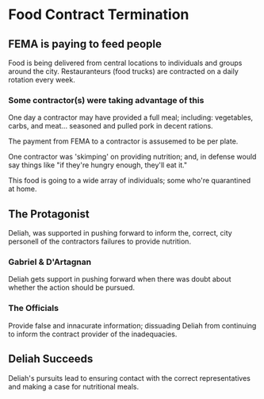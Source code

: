 # Food Contract Termination 

## FEMA is paying to feed people

Food is being delivered from central locations to individuals and groups around the city. Restauranteurs (food trucks) are contracted on a daily rotation every week.

### Some contractor(s) were taking advantage of this

One day a contractor may have provided a full meal; including: vegetables, carbs, and meat... seasoned and pulled pork in decent rations.

The payment from FEMA to a contractor is assusemed to be per plate.

One contractor was 'skimping' on providing nutrition; and, in defense would say things like "if they're hungry enough, they'll eat it."

This food is going to a wide array of individuals; some who're quarantined at home.

## The Protagonist

Deliah, was supported in pushing forward to inform the, correct, city personell of the contractors failures to provide nutrition.

### Gabriel & D'Artagnan

Deliah gets support in pushing forward when there was doubt about whether the action should be pursued.

### The Officials

Provide false and innacurate information; dissuading Deliah from continuing to inform the contract provider of the inadequacies.

## Deliah Succeeds

Deliah's pursuits lead to ensuring contact with the correct representatives and making a case for nutritional meals.
